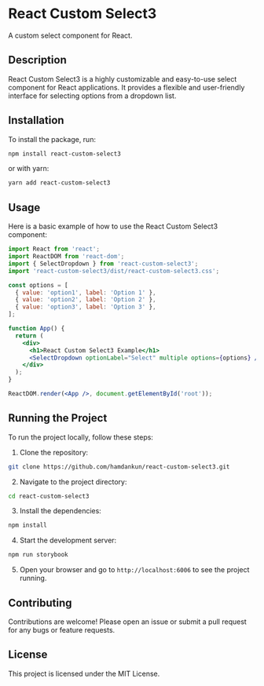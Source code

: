 # React Custom Select3

A custom select component for React.

## Description

React Custom Select3 is a highly customizable and easy-to-use select component for React applications. It provides a flexible and user-friendly interface for selecting options from a dropdown list.

## Installation

To install the package, run:

```bash
npm install react-custom-select3
```

or with yarn:

```bash
yarn add react-custom-select3
```

## Usage

Here is a basic example of how to use the React Custom Select3 component:

```jsx
import React from 'react';
import ReactDOM from 'react-dom';
import { SelectDropdown } from 'react-custom-select3';
import 'react-custom-select3/dist/react-custom-select3.css';

const options = [
  { value: 'option1', label: 'Option 1' },
  { value: 'option2', label: 'Option 2' },
  { value: 'option3', label: 'Option 3' },
];

function App() {
  return (
    <div>
      <h1>React Custom Select3 Example</h1>
      <SelectDropdown optionLabel="Select" multiple options={options} />
    </div>
  );
}

ReactDOM.render(<App />, document.getElementById('root'));
```

## Running the Project

To run the project locally, follow these steps:

1. Clone the repository:

```bash
git clone https://github.com/hamdankun/react-custom-select3.git
```

2. Navigate to the project directory:

```bash
cd react-custom-select3
```

3. Install the dependencies:

```bash
npm install
```

4. Start the development server:

```bash
npm run storybook
```

5. Open your browser and go to `http://localhost:6006` to see the project running.

## Contributing

Contributions are welcome! Please open an issue or submit a pull request for any bugs or feature requests.

## License

This project is licensed under the MIT License.
